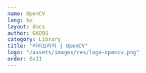 ```yaml
---
name: OpenCV
lang: ko
layout: docs
author: GKO95
category: Library
title: "라이브러리 | OpenCV"
logo: "/assets/images/res/logo-opencv.png"
order: 0x11
---
```

